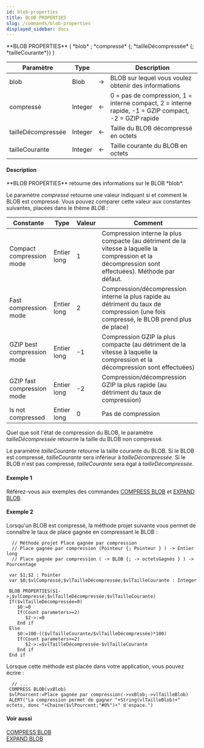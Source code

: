 ```yaml
---
id: blob-properties
title: BLOB PROPERTIES
slug: /commands/blob-properties
displayed_sidebar: docs
---
```


<!--REF #_command_.BLOB PROPERTIES.Syntax-->**BLOB PROPERTIES** ( *blob* ; *compressé* {; *tailleDécompressée* {; *tailleCourante*}} )<!-- END REF-->
<!--REF #_command_.BLOB PROPERTIES.Params-->
| Paramètre | Type |  | Description |
| --- | --- | --- | --- |
| blob | Blob | &rarr; | BLOB sur lequel vous voulez obtenir des informations |
| compressé | Integer | &larr; | 0 = pas de compression, 1 = interne compact, 2 = interne rapide, -1 = GZIP compact, -2 = GZIP rapide |
| tailleDécompressée | Integer | &larr; | Taille du BLOB décompressé en octets |
| tailleCourante | Integer | &larr; | Taille courante du BLOB en octets |

<!-- END REF-->

#### Description 

<!--REF #_command_.BLOB PROPERTIES.Summary-->**BLOB PROPERTIES** retourne des informations sur le BLOB *blob*.<!-- END REF-->

Le paramètre *compressé* retourne une valeur indiquant si et comment le BLOB est compressé. Vous pouvez comparer cette valeur aux constantes suivantes, placées dans le thème *BLOB* :

| Constante                  | Type        | Valeur | Comment                                                                                                                                              |
| -------------------------- | ----------- | ------ | ---------------------------------------------------------------------------------------------------------------------------------------------------- |
| Compact compression mode   | Entier long | 1      | Compression interne la plus compacte (au détriment de la vitesse à laquelle la compression et la décompression sont effectuées). Méthode par défaut. |
| Fast compression mode      | Entier long | 2      | Compression/décompression interne la plus rapide au détriment du taux de compression (une fois compressé, le BLOB prend plus de place)               |
| GZIP best compression mode | Entier long | \-1    | Compression GZIP la plus compacte (au détriment de la vitesse à laquelle la compression et la décompression sont effectuées)                         |
| GZIP fast compression mode | Entier long | \-2    | Compression/décompression GZIP la plus rapide (au détriment du taux de compression)                                                                  |
| Is not compressed          | Entier long | 0      | Pas de compression                                                                                                                                   |

Quel que soit l'état de compression du BLOB, le paramètre *tailleDécompressée* retourne la taille du BLOB non compressé.

Le paramètre *tailleCourante* retourne la taille courante du BLOB. Si le BLOB est compressé, *tailleCourante* sera inférieur à *tailleDécompressée*. Si le BLOB n'est pas compressé, *tailleCourante* sera égal à *tailleDécompressée*.

#### Exemple 1 

Référez-vous aux exemples des commandes [COMPRESS BLOB](compress-blob.md) et [EXPAND BLOB](expand-blob.md).

#### Exemple 2 

Lorsqu'un BLOB est compressé, la méthode projet suivante vous permet de connaître le taux de place gagnée en compressant le BLOB :

```4d
  // Méthode projet Place gagnée par compression
  // Place gagnée par compression (Pointeur {; Pointeur } ) -> Entier long
  // Place gagnée par compression ( -> BLOB {; -> octetsGagnés } ) -> Pourcentage
 
 var $1;$2 : Pointer
 var $0;$vlCompressé;$vlTailleDécompressée;$vlTailleCourante : Integer
 
 BLOB PROPERTIES($1->;$vlCompressé;$vlTailleDécompressée;$vlTailleCourante)
 If($vlTailleDécompressée=0)
    $0:=0
    If(Count parameters>=2)
       $2->:=0
    End if
 Else
    $0:=100-(($vlTailleCourante/$vlTailleDécompressée)*100)
    If(Count parameters>=2)
       $2->:=$vlTailleDécompressée-$vlTailleCourante
    End if
 End if
```

Lorsque cette méthode est placée dans votre application, vous pouvez écrire :

```4d
  // ...
 COMPRESS BLOB(vxBlob)
 $vlPourcent:=Place gagnée par compression(->vxBlob;->vlTailleBlob)
 ALERT("La compression permet de gagner "+String(vlTailleBlob)+" octets, donc "+Chaine($vlPourcent;"#0%")+" d'espace.")
```

#### Voir aussi 

[COMPRESS BLOB](compress-blob.md)  
[EXPAND BLOB](expand-blob.md)  
